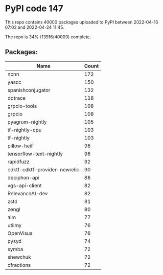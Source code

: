 # PyPI code 147

This repo contains 40000 packages uploaded to PyPI between 
2022-04-16 07:02 and 2022-04-24 11:45.

The repo is 34% (13916/40000) complete.

## Packages:

| Name  | Count |
| ----- | ----- |
| ncnn | 172 |
| yascc | 150 |
| spanishconjugator | 132 |
| ddtrace | 118 |
| grpcio-tools | 108 |
| grpcio | 108 |
| pyagrum-nightly | 105 |
| tf-nightly-cpu | 103 |
| tf-nightly | 103 |
| pillow-heif | 98 |
| tensorflow-text-nightly | 96 |
| rapidfuzz | 92 |
| cdktf-cdktf-provider-newrelic | 90 |
| deciphon-api | 88 |
| vgs-api-client | 82 |
| RelevanceAI-dev | 82 |
| zstd | 81 |
| zengl | 80 |
| aim | 77 |
| utilmy | 76 |
| OpenVisus | 76 |
| pysyd | 74 |
| symba | 72 |
| shewchuk | 72 |
| cfractions | 72 |


